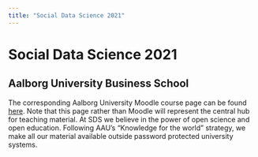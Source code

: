```yaml
---
title: "Social Data Science 2021"
---
```


# Social Data Science 2021
## Aalborg University Business School

The corresponding Aalborg University Moodle course page can be found [here](https://www.moodle.aau.dk/course/view.php?id=39082). Note that this page rather than Moodle will represent the central hub for teaching material. At SDS we believe in the power of open science and open education. Following AAU’s “Knowledge for the world” strategy, we make all our material available outside password protected university systems.

<!---
{{% notice tip %}}stuff
{{% /notice %}}


{{% notice info %}}
some important info
{{% /notice %}}



{{% notice note %}}
Some important stuff
{{% /notice %}}
--->